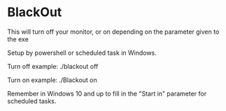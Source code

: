 # BlackOut
This will turn off your monitor, or on depending on the parameter given to the exe


Setup by powershell or scheduled task in Windows.

Turn off example:
./blackout off

Turn on example:
./Blackout on


Remember in Windows 10 and up to fill in the "Start in" parameter for scheduled tasks.


